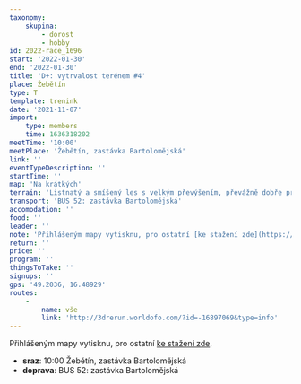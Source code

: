 ```yaml
---
taxonomy:
    skupina:
        - dorost
        - hobby
id: 2022-race_1696
start: '2022-01-30'
end: '2022-01-30'
title: 'D+: vytrvalost terénem #4'
place: Žebětín
type: T
template: trenink
date: '2021-11-07'
import:
    type: members
    time: 1636318202
meetTime: '10:00'
meetPlace: 'Žebětín, zastávka Bartolomějská'
link: ''
eventTypeDescription: ''
startTime: ''
map: 'Na krátkých'
terrain: 'Listnatý a smíšený les s velkým převýšením, převážně dobře průběžný s hustou sítí komunikací. Místy části s vegetačními nebo terénními detaily.'
transport: 'BUS 52: zastávka Bartolomějská'
accomodation: ''
food: ''
leader: ''
note: 'Přihlášeným mapy vytisknu, pro ostatní [ke stažení zde](https://drive.google.com/drive/folders/1PHwCvEriqbuNlvTE0nPN95hF-6KnshTc?usp=sharing).'
return: ''
price: ''
program: ''
thingsToTake: ''
signups: ''
gps: '49.2036, 16.48929'
routes:
    -
        name: vše
        link: 'http://3drerun.worldofo.com/?id=-16897069&type=info'
---
```


Přihlášeným mapy vytisknu, pro ostatní [ke stažení zde](https://drive.google.com/drive/folders/1PHwCvEriqbuNlvTE0nPN95hF-6KnshTc?usp=sharing).
* **sraz**: 10:00 Žebětín, zastávka Bartolomějská
* **doprava**: BUS 52: zastávka Bartolomějská
